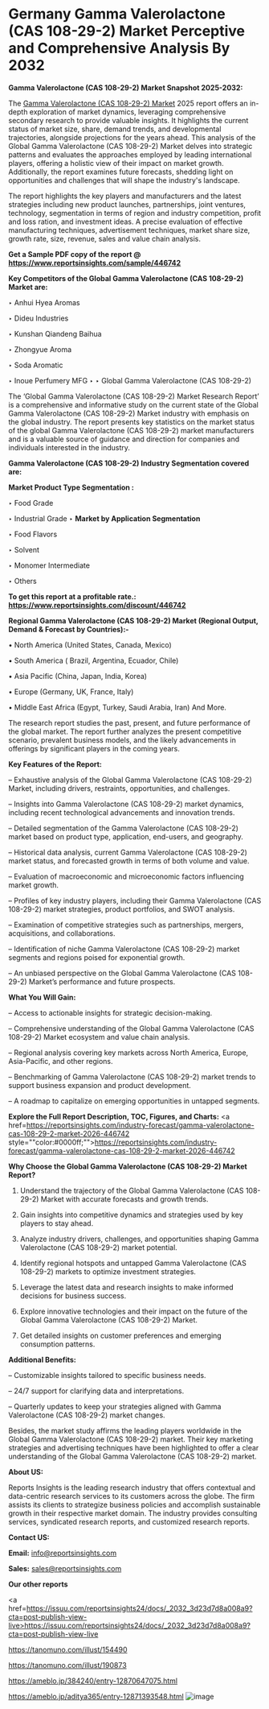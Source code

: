 # Germany Gamma Valerolactone (CAS 108-29-2) Market Perceptive and Comprehensive Analysis By 2032

<strong>Gamma Valerolactone (CAS 108-29-2) Market Snapshot 2025-2032:</strong>

The <a href=https://www.reportsinsights.com/sample/446742>Gamma Valerolactone (CAS 108-29-2) Market</a> 2025 report offers an in-depth exploration of market dynamics, leveraging comprehensive secondary research to provide valuable insights. It highlights the current status of market size, share, demand trends, and developmental trajectories, alongside projections for the years ahead. This analysis of the Global Gamma Valerolactone (CAS 108-29-2) Market delves into strategic patterns and evaluates the approaches employed by leading international players, offering a holistic view of their impact on market growth. Additionally, the report examines future forecasts, shedding light on opportunities and challenges that will shape the industry's landscape.

The report highlights the key players and manufacturers and the latest strategies including new product launches, partnerships, joint ventures, technology, segmentation in terms of region and industry competition, profit and loss ration, and investment ideas. A precise evaluation of effective manufacturing techniques, advertisement techniques, market share size, growth rate, size, revenue, sales and value chain analysis.

<strong>Get a Sample PDF copy of the report @ <a href=https://www.reportsinsights.com/sample/446742 style=color:#0000ff;>https://www.reportsinsights.com/sample/446742</a></strong>

<strong>Key Competitors of the Global Gamma Valerolactone (CAS 108-29-2) Market are:</strong>

‣ Anhui Hyea Aromas

‣ Dideu Industries

‣ Kunshan Qiandeng Baihua

‣ Zhongyue Aroma

‣ Soda Aromatic

‣ Inoue Perfumery MFG
‣ 
‣ Global Gamma Valerolactone (CAS 108-29-2)

The ‘Global Gamma Valerolactone (CAS 108-29-2) Market Research Report’ is a comprehensive and informative study on the current state of the Global Gamma Valerolactone (CAS 108-29-2) Market industry with emphasis on the global industry. The report presents key statistics on the market status of the global Gamma Valerolactone (CAS 108-29-2) market manufacturers and is a valuable source of guidance and direction for companies and individuals interested in the industry.

<strong>Gamma Valerolactone (CAS 108-29-2) Industry Segmentation covered are:</strong>

<strong>Market Product Type Segmentation :</strong>

‣ Food Grade

‣ Industrial Grade
‣ 
<strong>Market by Application Segmentation</strong>

‣ Food Flavors

‣ Solvent

‣ Monomer Intermediate

‣ Others

<strong>To get this report at a profitable rate.: <a href=https://www.reportsinsights.com/discount/446742 style=color:#0000ff;>https://www.reportsinsights.com/discount/446742</a></strong>

<strong>Regional Gamma Valerolactone (CAS 108-29-2) Market (Regional Output, Demand &amp; Forecast by Countries):-</strong>

• North America (United States, Canada, Mexico)

• South America ( Brazil, Argentina, Ecuador, Chile)

• Asia Pacific (China, Japan, India, Korea)

• Europe (Germany, UK, France, Italy)

• Middle East Africa (Egypt, Turkey, Saudi Arabia, Iran) And More.

The research report studies the past, present, and future performance of the global market. The report further analyzes the present competitive scenario, prevalent business models, and the likely advancements in offerings by significant players in the coming years.

<strong>Key Features of the Report:</strong>

– Exhaustive analysis of the Global Gamma Valerolactone (CAS 108-29-2) Market, including drivers, restraints, opportunities, and challenges.

– Insights into Gamma Valerolactone (CAS 108-29-2) market dynamics, including recent technological advancements and innovation trends.

– Detailed segmentation of the Gamma Valerolactone (CAS 108-29-2) market based on product type, application, end-users, and geography.

– Historical data analysis, current Gamma Valerolactone (CAS 108-29-2) market status, and forecasted growth in terms of both volume and value.

– Evaluation of macroeconomic and microeconomic factors influencing market growth.

– Profiles of key industry players, including their Gamma Valerolactone (CAS 108-29-2) market strategies, product portfolios, and SWOT analysis.

– Examination of competitive strategies such as partnerships, mergers, acquisitions, and collaborations.

– Identification of niche Gamma Valerolactone (CAS 108-29-2) market segments and regions poised for exponential growth.

– An unbiased perspective on the Global Gamma Valerolactone (CAS 108-29-2) Market’s performance and future prospects.

<strong>What You Will Gain:</strong>

– Access to actionable insights for strategic decision-making.

– Comprehensive understanding of the Global Gamma Valerolactone (CAS 108-29-2) Market ecosystem and value chain analysis.

– Regional analysis covering key markets across North America, Europe, Asia-Pacific, and other regions.

– Benchmarking of Gamma Valerolactone (CAS 108-29-2) market trends to support business expansion and product development.

– A roadmap to capitalize on emerging opportunities in untapped segments.

<strong>Explore the Full Report Description, TOC, Figures, and Charts:</strong>
<a href=https://reportsinsights.com/industry-forecast/gamma-valerolactone-cas-108-29-2-market-2026-446742 style=""color:#0000ff;"">https://reportsinsights.com/industry-forecast/gamma-valerolactone-cas-108-29-2-market-2026-446742</a>

<strong>Why Choose the Global Gamma Valerolactone (CAS 108-29-2) Market Report?</strong>

1. Understand the trajectory of the Global Gamma Valerolactone (CAS 108-29-2) Market with accurate forecasts and growth trends.

2. Gain insights into competitive dynamics and strategies used by key players to stay ahead.

3. Analyze industry drivers, challenges, and opportunities shaping Gamma Valerolactone (CAS 108-29-2) market potential.

4. Identify regional hotspots and untapped Gamma Valerolactone (CAS 108-29-2) markets to optimize investment strategies.

5. Leverage the latest data and research insights to make informed decisions for business success.

6. Explore innovative technologies and their impact on the future of the Global Gamma Valerolactone (CAS 108-29-2) Market.

7. Get detailed insights on customer preferences and emerging consumption patterns.

<strong>Additional Benefits:</strong>

– Customizable insights tailored to specific business needs.

– 24/7 support for clarifying data and interpretations.

– Quarterly updates to keep your strategies aligned with Gamma Valerolactone (CAS 108-29-2) market changes.

Besides, the market study affirms the leading players worldwide in the Global Gamma Valerolactone (CAS 108-29-2) market. Their key marketing strategies and advertising techniques have been highlighted to offer a clear understanding of the Global Gamma Valerolactone (CAS 108-29-2) market.

<strong><strong>About US</strong>:</strong>

Reports Insights is the leading research industry that offers contextual and data-centric research services to its customers across the globe. The firm assists its clients to strategize business policies and accomplish sustainable growth in their respective market domain. The industry provides consulting services, syndicated research reports, and customized research reports.

<strong>Contact US:</strong>

<p class=><b>Email:</b> <a href=mailto:info@reportsinsights.com>info@reportsinsights.com</a></p>
<p class=><b>Sales:</b> <a href=mailto:sales@reportsinsights.com>sales@reportsinsights.com</a></p>

<strong>Our other reports</strong>

<a href=https://issuu.com/reportsinsights24/docs/_2032_3d23d7d8a008a9?cta=post-publish-view-live>https://issuu.com/reportsinsights24/docs/_2032_3d23d7d8a008a9?cta=post-publish-view-live</a>

<a href=https://tanomuno.com/illust/154490>https://tanomuno.com/illust/154490</a>

<a href=https://tanomuno.com/illust/190873>https://tanomuno.com/illust/190873</a>

<a href=https://ameblo.jp/384240/entry-12870647075.html>https://ameblo.jp/384240/entry-12870647075.html</a>

<a href=https://ameblo.jp/aditya365/entry-12871393548.html>https://ameblo.jp/aditya365/entry-12871393548.html</a>
![image](https://github.com/user-attachments/assets/264d2da2-1a67-4d42-bcb3-754f37ec0a4b)

